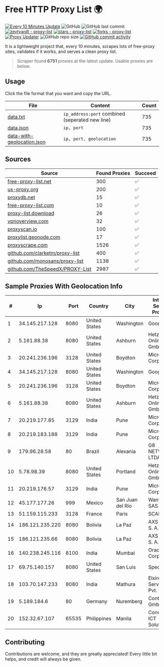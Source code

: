 
# Free HTTP Proxy List 🌍

[![Every 10 Minutes Update](https://github.com/mertguvencli/http-proxy-list/actions/workflows/main.yml/badge.svg?branch=main)](https://github.com/mertguvencli/http-proxy-list/actions/workflows/main.yml)
![GitHub](https://img.shields.io/github/license/mertguvencli/http-proxy-list)
![GitHub last commit](https://img.shields.io/github/last-commit/mertguvencli/http-proxy-list)
[![zevtyardt - proxy-list](https://img.shields.io/static/v1?label=zevtyardt&message=proxy-list&color=blue&logo=github)](https://github.com/zevtyardt/proxy-list "Go to GitHub repo")
[![stars - proxy-list](https://img.shields.io/github/stars/zevtyardt/proxy-list?style=social)](https://github.com/zevtyardt/proxy-list)
[![forks - proxy-list](https://img.shields.io/github/forks/zevtyardt/proxy-list?style=social)](https://github.com/zevtyardt/proxy-list)
[![Proxy Updater](https://github.com/zevtyardt/proxy-list/workflows/Proxy%20Updater/badge.svg)](https://github.com/zevtyardt/proxy-list/actions?query=workflow:"Proxy+Updater")
![GitHub repo size](https://img.shields.io/github/repo-size/zevtyardt/proxy-list)
[![GitHub commit activity](https://img.shields.io/github/commit-activity/m/zevtyardt/proxy-list?logo=commits)](https://github.com/zevtyardt/proxy-list/commits/main)

It is a lightweight project that, every 10 minutes, scrapes lots of free-proxy sites, validates if it works, and serves a clean proxy list.

> Scraper found **6751** proxies at the latest update. Usable proxies are below.

## Usage

Click the file format that you want and copy the URL.

|File|Content|Count|
|----|-------|-----|
|[data.txt](https://raw.githubusercontent.com/mertguvencli/http-proxy-list/main/proxy-list/data.txt)|`ip_address:port` combined (seperated new line)|735|
|[data.json](https://raw.githubusercontent.com/mertguvencli/http-proxy-list/main/proxy-list/data.json)|`ip, port`|735|
|[data-with-geolocation.json](https://raw.githubusercontent.com/mertguvencli/http-proxy-list/main/proxy-list/data-with-geolocation.json)|`ip, port, geolocation`|735|

## Sources

|Source|Found Proxies|Succeed|
|------|-------------|-------|
|[free-proxy-list.net](https://free-proxy-list.net)|300|✅|
|[us-proxy.org](https://www.us-proxy.org)|200|✅|
|[proxydb.net](http://proxydb.net)|15|✅|
|[free-proxy-list.com](https://free-proxy-list.com/?page=&port=&type%5B%5D=http&type%5B%5D=https&up_time=0&search=Search)|10|✅|
|[proxy-list.download](https://www.proxy-list.download/HTTP)|26|✅|
|[vpnoverview.com](https://vpnoverview.com/privacy/anonymous-browsing/free-proxy-servers)|32|✅|
|[proxyscan.io](https://www.proxyscan.io)|100|✅|
|[proxylist.geonode.com](https://proxylist.geonode.com/api/proxy-list?limit=300&page=1&sort_by=lastChecked&sort_type=desc&protocols=http,https)|17|✅|
|[proxyscrape.com](https://api.proxyscrape.com/v2/?request=displayproxies&protocol=http&timeout=10000&country=all&ssl=all&anonymity=all)|1526|✅|
|[github.com/clarketm/proxy-list](https://raw.githubusercontent.com/clarketm/proxy-list/master/proxy-list-raw.txt)|400|✅|
|[github.com/monosans/proxy-list](https://raw.githubusercontent.com/monosans/proxy-list/main/proxies/http.txt)|1138|✅|
|[github.com/TheSpeedX/PROXY-List](https://raw.githubusercontent.com/TheSpeedX/PROXY-List/master/http.txt)|2987|✅|


## Sample Proxies With Geolocation Info

|#|Ip|Port|Country|City|Internet Service Provider|
|-|--|----|-------|----|-------------------------|
|1|34.145.217.128|8080|United States|Washington|Google LLC|
|2|5.161.88.38|8080|United States|Ashburn|Hetzner Online GmbH|
|3|20.241.236.196|3128|United States|Boydton|Microsoft Corporation|
|4|34.145.217.128|8080|United States|Washington|Google LLC|
|5|20.241.236.196|3128|United States|Boydton|Microsoft Corporation|
|6|5.161.88.38|8080|United States|Ashburn|Hetzner Online GmbH|
|7|20.219.177.85|3129|India|Pune|Microsoft Corporation|
|8|20.219.183.188|3129|India|Pune|Microsoft Corporation|
|9|179.96.28.58|80|Brazil|Alexania|G8 NETWORKS LTDA|
|10|5.78.98.39|8080|United States|Portland|Hetzner Online GmbH|
|11|20.219.176.57|3129|India|Pune|Microsoft Corporation|
|12|45.177.177.26|999|Mexico|San Juan del Río|Wantelco SAS de CV|
|13|51.159.115.233|3128|France|Paris|SCALEWAY|
|14|186.121.235.220|8080|Bolivia|La Paz|AXS Bolivia S. A.|
|15|186.121.235.66|8080|Bolivia|La Paz|AXS Bolivia S. A.|
|16|140.238.245.116|8100|India|Mumbai|Oracle Corporation|
|17|69.75.140.157|8080|United States|San Luis|Spectrum|
|18|103.70.147.233|8080|India|Mathura|Elxire Data Services Pvt. Ltd.|
|19|5.189.184.6|80|Germany|Nuremberg|Contabo GmbH|
|20|152.32.67.107|65535|Philippines|Manila|Converge ICT Solution Inc|



## Contributing

Contributions are welcome, and they are greatly appreciated! Every
little bit helps, and credit will always be given.

